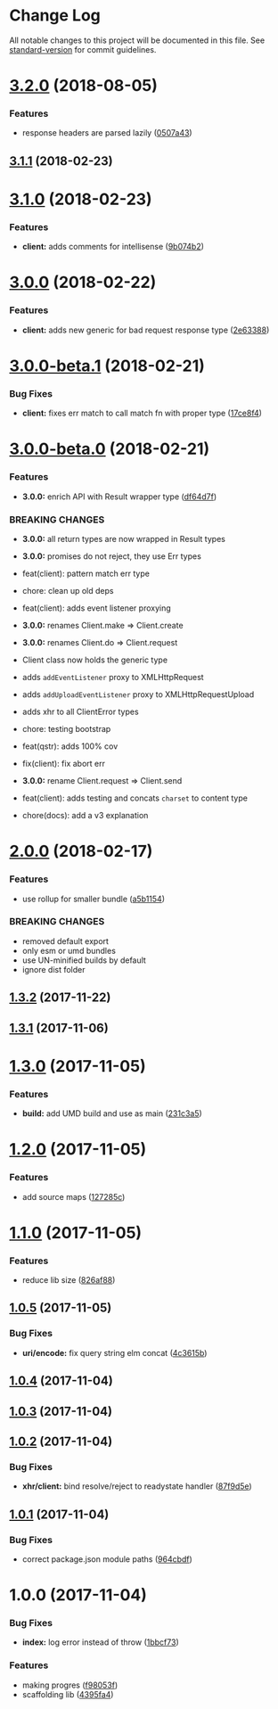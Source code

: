 # Change Log

All notable changes to this project will be documented in this file. See [standard-version](https://github.com/conventional-changelog/standard-version) for commit guidelines.

<a name="3.2.0"></a>
# [3.2.0](https://github.com/alexsasharegan/browser-http-client/compare/v3.1.1...v3.2.0) (2018-08-05)


### Features

* response headers are parsed lazily ([0507a43](https://github.com/alexsasharegan/browser-http-client/commit/0507a43))



<a name="3.1.1"></a>
## [3.1.1](https://github.com/alexsasharegan/browser-http-client/compare/v3.1.0...v3.1.1) (2018-02-23)



<a name="3.1.0"></a>
# [3.1.0](https://github.com/alexsasharegan/browser-http-client/compare/v3.0.0...v3.1.0) (2018-02-23)


### Features

* **client:** adds comments for intellisense ([9b074b2](https://github.com/alexsasharegan/browser-http-client/commit/9b074b2))



<a name="3.0.0"></a>
# [3.0.0](https://github.com/alexsasharegan/browser-http-client/compare/v3.0.0-beta.1...v3.0.0) (2018-02-22)


### Features

* **client:** adds new generic for bad request response type ([2e63388](https://github.com/alexsasharegan/browser-http-client/commit/2e63388))



<a name="3.0.0-beta.1"></a>
# [3.0.0-beta.1](https://github.com/alexsasharegan/browser-http-client/compare/v3.0.0-beta.0...v3.0.0-beta.1) (2018-02-21)


### Bug Fixes

* **client:** fixes err match to call match fn with proper type ([17ce8f4](https://github.com/alexsasharegan/browser-http-client/commit/17ce8f4))



<a name="3.0.0-beta.0"></a>
# [3.0.0-beta.0](https://github.com/alexsasharegan/browser-http-client/compare/v2.0.0...v3.0.0-beta.0) (2018-02-21)


### Features

* **3.0.0:** enrich API with Result wrapper type ([df64d7f](https://github.com/alexsasharegan/browser-http-client/commit/df64d7f))


### BREAKING CHANGES

* **3.0.0:** all return types are now wrapped in Result types
* **3.0.0:** promises do not reject, they use Err types

* feat(client): pattern match err type

* chore: clean up old deps

* feat(client): adds event listener proxying
* **3.0.0:** renames Client.make => Client.create
* **3.0.0:** renames Client.do => Client.request

* Client class now holds the generic type
* adds `addEventListener` proxy to XMLHttpRequest
* adds `addUploadEventListener` proxy to XMLHttpRequestUpload
* adds xhr to all ClientError types

* chore: testing bootstrap

* feat(qstr): adds 100% cov

* fix(client): fix abort err
* **3.0.0:** rename Client.request => Client.send

* feat(client): adds testing and concats `charset` to content type

* chore(docs): add a v3 explanation



<a name="2.0.0"></a>
# [2.0.0](https://github.com/alexsasharegan/browser-http-client/compare/v1.3.2...v2.0.0) (2018-02-17)


### Features

* use rollup for smaller bundle ([a5b1154](https://github.com/alexsasharegan/browser-http-client/commit/a5b1154))


### BREAKING CHANGES

* removed default export
* only esm or umd bundles
* use UN-minified builds by default
* ignore dist folder



<a name="1.3.2"></a>
## [1.3.2](https://github.com/alexsasharegan/browser-http-client/compare/v1.3.1...v1.3.2) (2017-11-22)



<a name="1.3.1"></a>
## [1.3.1](https://github.com/alexsasharegan/browser-http-client/compare/v1.3.0...v1.3.1) (2017-11-06)



<a name="1.3.0"></a>
# [1.3.0](https://github.com/alexsasharegan/browser-http-client/compare/v1.2.0...v1.3.0) (2017-11-05)


### Features

* **build:** add UMD build and use as main ([231c3a5](https://github.com/alexsasharegan/browser-http-client/commit/231c3a5))



<a name="1.2.0"></a>
# [1.2.0](https://github.com/alexsasharegan/browser-http-client/compare/v1.1.0...v1.2.0) (2017-11-05)


### Features

* add source maps ([127285c](https://github.com/alexsasharegan/browser-http-client/commit/127285c))



<a name="1.1.0"></a>
# [1.1.0](https://github.com/alexsasharegan/browser-http-client/compare/v1.0.5...v1.1.0) (2017-11-05)


### Features

* reduce lib size ([826af88](https://github.com/alexsasharegan/browser-http-client/commit/826af88))



<a name="1.0.5"></a>
## [1.0.5](https://github.com/alexsasharegan/browser-http-client/compare/v1.0.4...v1.0.5) (2017-11-05)


### Bug Fixes

* **uri/encode:** fix query string elm concat ([4c3615b](https://github.com/alexsasharegan/browser-http-client/commit/4c3615b))



<a name="1.0.4"></a>
## [1.0.4](https://github.com/alexsasharegan/browser-http-client/compare/v1.0.3...v1.0.4) (2017-11-04)



<a name="1.0.3"></a>
## [1.0.3](https://github.com/alexsasharegan/browser-http-client/compare/v1.0.2...v1.0.3) (2017-11-04)



<a name="1.0.2"></a>
## [1.0.2](https://github.com/alexsasharegan/browser-http-client/compare/v1.0.1...v1.0.2) (2017-11-04)


### Bug Fixes

* **xhr/client:** bind resolve/reject to readystate handler ([87f9d5e](https://github.com/alexsasharegan/browser-http-client/commit/87f9d5e))



<a name="1.0.1"></a>
## [1.0.1](https://github.com/alexsasharegan/browser-http-client/compare/v1.0.0...v1.0.1) (2017-11-04)


### Bug Fixes

* correct package.json module paths ([964cbdf](https://github.com/alexsasharegan/browser-http-client/commit/964cbdf))



<a name="1.0.0"></a>
# 1.0.0 (2017-11-04)


### Bug Fixes

* **index:** log error instead of throw ([1bbcf73](https://github.com/alexsasharegan/browser-http-client/commit/1bbcf73))


### Features

* making progres ([f98053f](https://github.com/alexsasharegan/browser-http-client/commit/f98053f))
* scaffolding lib ([4395fa4](https://github.com/alexsasharegan/browser-http-client/commit/4395fa4))
